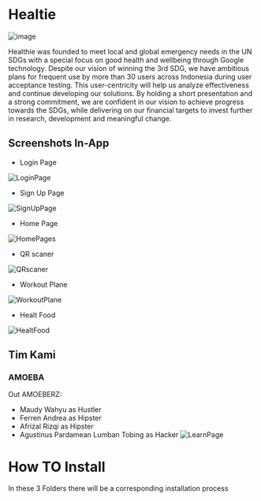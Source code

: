 # Healtie
![image](https://i.ibb.co/k0rN9rf/Group-2085-1.png)

Healthie was founded to meet local and global emergency needs in the UN SDGs with a special focus on good health and wellbeing through Google technology. Despite our vision of winning the 3rd SDG, we have ambitious plans for frequent use by more than 30 users across Indonesia during user acceptance testing. This user-centricity will help us analyze effectiveness and continue developing our solutions. By holding a short presentation and a strong commitment, we are confident in our vision to achieve progress towards the SDGs, while delivering on our financial targets to invest further in research, development and meaningful change.



## Screenshots In-App
* Login Page

![LoginPage](https://i.ibb.co/C6mKS9H/mobile-1.png)

* Sign Up Page

![SignUpPage](https://i.ibb.co/PNSqf89/Sign-Up.png)

* Home Page

![HomePages](https://i.ibb.co/R43kVZc/mobile-2.png)

* QR scaner

![QRscaner](https://i.ibb.co/1bXPByY/mobile-3.png)

* Workout Plane

![WorkoutPlane](https://i.ibb.co/XYzF7MK/Workout-Plan.png)

* Healt Food

![HealtFood](https://i.ibb.co/ykxQDyS/Healthy-Food.png)


## Tim Kami
### AMOEBA
Out AMOEBERZ:
- Maudy Wahyu as Hustler
- Ferren Andrea as Hipster
- Afrizal Rizqi as Hipster
- Agustinus Pardamean Lumban Tobing as Hacker
![LearnPage](https://i.ibb.co/tQchxk1/Amoeba-Hustler-Stage-2.jpg)

# How TO Install
In these 3 Folders there will be a corresponding installation process
